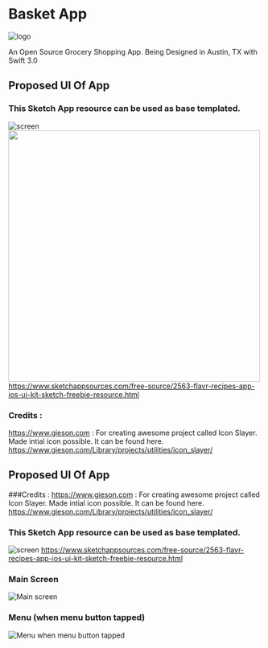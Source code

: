 # Basket App 
![logo](https://github.com/alokc83/BasketApp/blob/development/GraphicAssets/AppIConCandidates/basket3/sizes/basket3-120.png)

An Open Source Grocery Shopping App. Being Designed in Austin, TX with Swift 3.0

## Proposed UI Of App 
### This Sketch App resource can be used as base templated. 
![screen](https://www.sketchappsources.com/resources/source-image/flavr-recipes-app-ios-ui-kit.jpg)
<img src="https://www.sketchappsources.com/resources/source-image/flavr-recipes-app-ios-ui-kit.jpg" width="500"/>
https://www.sketchappsources.com/free-source/2563-flavr-recipes-app-ios-ui-kit-sketch-freebie-resource.html


### Credits : 
https://www.gieson.com : For creating awesome project called Icon Slayer. Made intial icon possible. It can be found here. https://www.gieson.com/Library/projects/utilities/icon_slayer/


## Proposed UI Of App 

###Credits : 
https://www.gieson.com : For creating awesome project called Icon Slayer. Made intial icon possible. It can be found here. https://www.gieson.com/Library/projects/utilities/icon_slayer/


### This Sketch App resource can be used as base templated. 
![screen](https://www.sketchappsources.com/resources/source-image/flavr-recipes-app-ios-ui-kit.jpg)
https://www.sketchappsources.com/free-source/2563-flavr-recipes-app-ios-ui-kit-sketch-freebie-resource.html

### Main Screen
![Main screen](https://github.com/alokc83/BasketApp/blob/development/MockScreens/MainScreen.png)

### Menu (when menu button tapped)
![Menu when menu button tapped](https://github.com/alokc83/BasketApp/blob/development/MockScreens/MenuButtonTapped.png)
